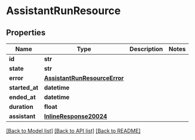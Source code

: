 # AssistantRunResource

## Properties
Name | Type | Description | Notes
------------ | ------------- | ------------- | -------------
**id** | **str** |  | 
**state** | **str** |  | 
**error** | [**AssistantRunResourceError**](AssistantRunResourceError.md) |  | 
**started_at** | **datetime** |  | 
**ended_at** | **datetime** |  | 
**duration** | **float** |  | 
**assistant** | [**InlineResponse20024**](InlineResponse20024.md) |  | 

[[Back to Model list]](../README.md#documentation-for-models) [[Back to API list]](../README.md#documentation-for-api-endpoints) [[Back to README]](../README.md)

